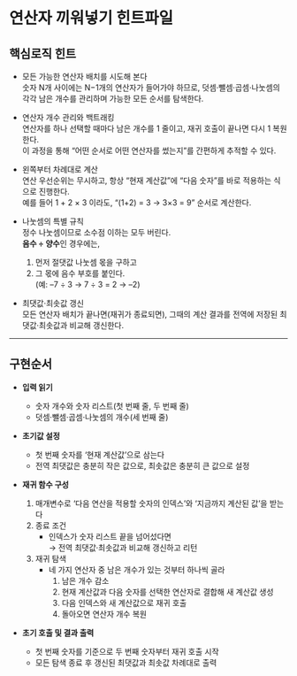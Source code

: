 # 연산자 끼워넣기 힌트파일 

## 핵심로직 힌트

- 모든 가능한 연산자 배치를 시도해 본다  
  숫자 N개 사이에는 N−1개의 연산자가 들어가야 하므로, 덧셈·뺄셈·곱셈·나눗셈의 각각 남은 개수를 관리하며 가능한 모든 순서를 탐색한다.

- 연산자 개수 관리와 백트래킹  
  연산자를 하나 선택할 때마다 남은 개수를 1 줄이고, 재귀 호출이 끝나면 다시 1 복원한다.  
  이 과정을 통해 “어떤 순서로 어떤 연산자를 썼는지”를 간편하게 추적할 수 있다.

- 왼쪽부터 차례대로 계산  
  연산 우선순위는 무시하고, 항상 “현재 계산값”에 “다음 숫자”를 바로 적용하는 식으로 진행한다.  
  예를 들어 1 + 2 × 3 이라도, “(1+2) = 3 → 3×3 = 9” 순서로 계산한다.

- 나눗셈의 특별 규칙  
  정수 나눗셈이므로 소수점 이하는 모두 버린다.  
  **음수 ÷ 양수**인 경우에는,  
  1) 먼저 절댓값 나눗셈 몫을 구하고  
  2) 그 몫에 음수 부호를 붙인다.  
  (예: –7 ÷ 3 → 7 ÷ 3 = 2 → –2)

- 최댓값·최솟값 갱신  
  모든 연산자 배치가 끝나면(재귀가 종료되면), 그때의 계산 결과를 전역에 저장된 최댓값·최솟값과 비교해 갱신한다.

---
## 구현순서

- **입력 읽기**  
  - 숫자 개수와 숫자 리스트(첫 번째 줄, 두 번째 줄)  
  - 덧셈·뺄셈·곱셈·나눗셈의 개수(세 번째 줄)  

- **초기값 설정**  
  - 첫 번째 숫자를 ‘현재 계산값’으로 삼는다  
  - 전역 최댓값은 충분히 작은 값으로, 최솟값은 충분히 큰 값으로 설정  

- **재귀 함수 구성**  
  1. 매개변수로 ‘다음 연산을 적용할 숫자의 인덱스’와 ‘지금까지 계산된 값’을 받는다  
  2. 종료 조건  
     - 인덱스가 숫자 리스트 끝을 넘어섰다면  
       → 전역 최댓값·최솟값과 비교해 갱신하고 리턴  
  3. 재귀 탐색  
     - 네 가지 연산자 중 남은 개수가 있는 것부터 하나씩 골라  
       1) 남은 개수 감소  
       2) 현재 계산값과 다음 숫자를 선택한 연산자로 결합해 새 계산값 생성  
       3) 다음 인덱스와 새 계산값으로 재귀 호출  
       4) 돌아오면 연산자 개수 복원  

- **초기 호출 및 결과 출력**  
  - 첫 번째 숫자를 기준으로 두 번째 숫자부터 재귀 호출 시작  
  - 모든 탐색 종료 후 갱신된 최댓값과 최솟값 차례대로 출력  

